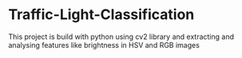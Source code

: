 # Traffic-Light-Classification
This project is build with python using cv2 library and extracting and analysing features like brightness in HSV and RGB images
